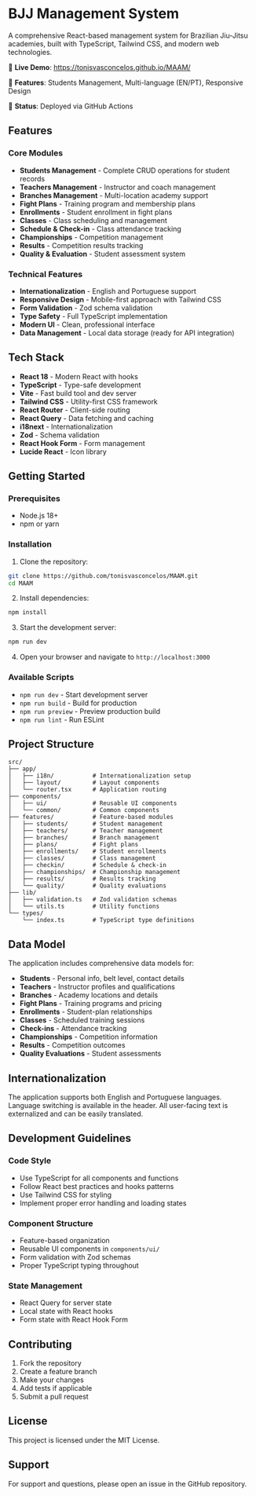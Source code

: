 # BJJ Management System

A comprehensive React-based management system for Brazilian Jiu-Jitsu academies, built with TypeScript, Tailwind CSS, and modern web technologies.

🚀 **Live Demo**: https://tonisvasconcelos.github.io/MAAM/

📱 **Features**: Students Management, Multi-language (EN/PT), Responsive Design

🔧 **Status**: Deployed via GitHub Actions

## Features

### Core Modules
- **Students Management** - Complete CRUD operations for student records
- **Teachers Management** - Instructor and coach management
- **Branches Management** - Multi-location academy support
- **Fight Plans** - Training program and membership plans
- **Enrollments** - Student enrollment in fight plans
- **Classes** - Class scheduling and management
- **Schedule & Check-in** - Class attendance tracking
- **Championships** - Competition management
- **Results** - Competition results tracking
- **Quality & Evaluation** - Student assessment system

### Technical Features
- **Internationalization** - English and Portuguese support
- **Responsive Design** - Mobile-first approach with Tailwind CSS
- **Form Validation** - Zod schema validation
- **Type Safety** - Full TypeScript implementation
- **Modern UI** - Clean, professional interface
- **Data Management** - Local data storage (ready for API integration)

## Tech Stack

- **React 18** - Modern React with hooks
- **TypeScript** - Type-safe development
- **Vite** - Fast build tool and dev server
- **Tailwind CSS** - Utility-first CSS framework
- **React Router** - Client-side routing
- **React Query** - Data fetching and caching
- **i18next** - Internationalization
- **Zod** - Schema validation
- **React Hook Form** - Form management
- **Lucide React** - Icon library

## Getting Started

### Prerequisites
- Node.js 18+ 
- npm or yarn

### Installation

1. Clone the repository:
```bash
git clone https://github.com/tonisvasconcelos/MAAM.git
cd MAAM
```

2. Install dependencies:
```bash
npm install
```

3. Start the development server:
```bash
npm run dev
```

4. Open your browser and navigate to `http://localhost:3000`

### Available Scripts

- `npm run dev` - Start development server
- `npm run build` - Build for production
- `npm run preview` - Preview production build
- `npm run lint` - Run ESLint

## Project Structure

```
src/
├── app/
│   ├── i18n/           # Internationalization setup
│   ├── layout/         # Layout components
│   └── router.tsx      # Application routing
├── components/
│   ├── ui/             # Reusable UI components
│   └── common/         # Common components
├── features/           # Feature-based modules
│   ├── students/       # Student management
│   ├── teachers/       # Teacher management
│   ├── branches/       # Branch management
│   ├── plans/          # Fight plans
│   ├── enrollments/    # Student enrollments
│   ├── classes/        # Class management
│   ├── checkin/        # Schedule & check-in
│   ├── championships/  # Championship management
│   ├── results/        # Results tracking
│   └── quality/        # Quality evaluations
├── lib/
│   ├── validation.ts   # Zod validation schemas
│   └── utils.ts        # Utility functions
└── types/
    └── index.ts        # TypeScript type definitions
```

## Data Model

The application includes comprehensive data models for:

- **Students** - Personal info, belt level, contact details
- **Teachers** - Instructor profiles and qualifications
- **Branches** - Academy locations and details
- **Fight Plans** - Training programs and pricing
- **Enrollments** - Student-plan relationships
- **Classes** - Scheduled training sessions
- **Check-ins** - Attendance tracking
- **Championships** - Competition information
- **Results** - Competition outcomes
- **Quality Evaluations** - Student assessments

## Internationalization

The application supports both English and Portuguese languages. Language switching is available in the header. All user-facing text is externalized and can be easily translated.

## Development Guidelines

### Code Style
- Use TypeScript for all components and functions
- Follow React best practices and hooks patterns
- Use Tailwind CSS for styling
- Implement proper error handling and loading states

### Component Structure
- Feature-based organization
- Reusable UI components in `components/ui/`
- Form validation with Zod schemas
- Proper TypeScript typing throughout

### State Management
- React Query for server state
- Local state with React hooks
- Form state with React Hook Form

## Contributing

1. Fork the repository
2. Create a feature branch
3. Make your changes
4. Add tests if applicable
5. Submit a pull request

## License

This project is licensed under the MIT License.

## Support

For support and questions, please open an issue in the GitHub repository.
